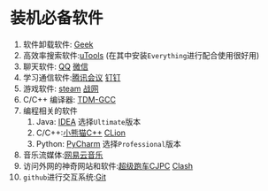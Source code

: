 # 装机必备软件

1. 软件卸载软件: [Geek](https://geekuninstaller.com/download)
2. 高效率搜索软件:[uTools](https://www.u.tools/)  (在其中安装`Everything`进行配合使用很好用)
3. 聊天软件: [QQ](https://im.qq.com/index) [微信](https://weixin.qq.com)
4. 学习通信软件:[腾讯会议](https://meeting.tencent.com/) [钉钉](https://www.dingtalk.com) 
5. 游戏软件: [steam](https://store.steampowered.com/)  [战网](https://www.blizzardgames.cn/zh-cn/) 
6. C/C++ 编译器: [TDM-GCC](https://jmeubank.github.io/tdm-gcc/articles/2021-05/10.3.0-release)
7. 编程相关的软件
   1. Java:  [IDEA](https://www.jetbrains.com/idea/) 选择`Ultimate`版本
   2. C/C++:[小熊猫C++](https://royqh1979.gitee.io/redpandacpp/)  [CLion](https://www.jetbrains.com/clion/)  
   3. Python: [PyCharm](https://www.jetbrains.com/pycharm/download/#section=windows) 选择`Professional`版本
8. 音乐流媒体:[网易云音乐 ](https://music.163.com/)
9. 访问外网的神奇网站和软件:[超级跑车CJPC](https://paoche.info/#/dashboard)  [Clash](https://github.com/Fndroid/clash_for_windows_pkg)
10. `github`进行交互系统:[Git ](https://git-scm.com/)
